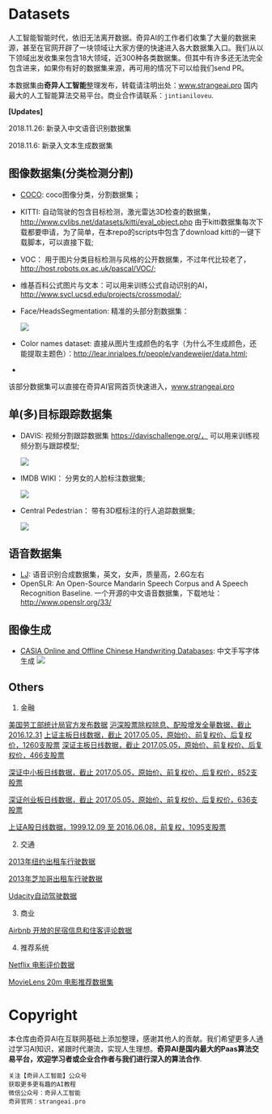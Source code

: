 # Datasets

人工智能智能时代，依旧无法离开数据。奇异AI的工作者们收集了大量的数据来源，甚至在官网开辟了一块领域让大家方便的快速进入各大数据集入口。我们从以下领域出发收集来包含18大领域，近300种各类数据集。但其中有许多还无法完全包含进来，如果你有好的数据集来源，再可用的情况下可以给我们send PR。

本数据集由**奇异人工智能**整理发布，转载请注明出处：www.strangeai.pro 国内最大的人工智能算法交易平台。商业合作请联系：`jintianiloveu`.



**[Updates]**

2018.11.26: 新录入中文语音识别数据集

2018.11.6: 新录入文本生成数据集




## 图像数据集(分类检测分割)

- [COCO](): coco图像分类，分割数据集；

- KITTI: 自动驾驶的包含目标检测，激光雷达3D检查的数据集， http://www.cvlibs.net/datasets/kitti/eval_object.php 由于kitti数据集每次下载都要申请，为了简单，在本repo的scripts中包含了download kitti的一键下载脚本，可以直接下载;

- VOC： 用于图片分类目标检测与风格的公开数据集，不过年代比较老了， http://host.robots.ox.ac.uk/pascal/VOC/;

- 维基百科公式图片与文本：可以用来训练公式自动识别的AI，http://www.svcl.ucsd.edu/projects/crossmodal/;

- Face/HeadsSegmentation: 精准的头部分割数据集：

  ![](https://s1.ax1x.com/2018/11/27/FEL1MV.png)

- Color names dataset: 直接从图片生成颜色的名字（为什么不生成颜色，还能提取主题色）：http://lear.inrialpes.fr/people/vandeweijer/data.html;

- 



该部分数据集可以直接在奇异AI官网首页快速进入，www.strangeai.pro



## 单(多)目标跟踪数据集

- DAVIS: 视频分割跟踪数据集 https://davischallenge.org/， 可以用来训练视频分割与跟踪模型;

  ![](https://davischallenge.org/images/teaser/2017/choreography.jpg)

- IMDB WIKI： 分男女的人脸标注数据集;

  ![](https://data.vision.ee.ethz.ch/cvl/rrothe/imdb-wiki/static/img/imdb-wiki-teaser.png)

- Central Pedestrian： 带有3D框标注的行人追踪数据集;

  ![](https://s1.ax1x.com/2018/11/27/FELDsK.png)



## 语音数据集

- [LJ](https://keithito.com/LJ-Speech-Dataset/): 语音识别合成数据集，英文，女声，质量高，2.6G左右
-  OpenSLR: An Open-Source Mandarin Speech Corpus and A Speech Recognition Baseline. 一个开源的中文语音数据集，下载地址：http://www.openslr.org/33/



## 图像生成
- [CASIA Online and Offline Chinese Handwriting Databases](http://www.nlpr.ia.ac.cn/databases/handwriting/Online_database.html): 中文手写字体生成
  ![](http://www.nlpr.ia.ac.cn/databases/handwriting/source/image11.jpg)







## Others

1. 金融

[美国劳工部统计局官方发布数据](http://dataju.cn/Dataju/web/datasetInstanceDetail/139)
[沪深股票除权除息、配股增发全量数据，截止 2016.12.31](http://dataju.cn/Dataju/web/datasetInstanceDetail/344)
[上证主板日线数据，截止 2017.05.05，原始价、前复权价、后复权价，1260支股票](http://dataju.cn/Dataju/web/datasetInstanceDetail/340)
[深证主板日线数据，截止 2017.05.05，原始价、前复权价、后复权价，466支股票](http://dataju.cn/Dataju/web/datasetInstanceDetail/341)

[深证中小板日线数据，截止 2017.05.05，原始价、前复权价、后复权价，852支股票](http://dataju.cn/Dataju/web/datasetInstanceDetail/342)

[深证创业板日线数据，截止 2017.05.05，原始价、前复权价、后复权价，636支股票](http://dataju.cn/Dataju/web/datasetInstanceDetail/343)

[上证A股日线数据，1999.12.09 至 2016.06.08，前复权，1095支股票](http://dataju.cn/Dataju/web/datasetInstanceDetail/37)




2. 交通

[2013年纽约出租车行驶数据](http://dataju.cn/Dataju/web/datasetInstanceDetail/76)

[2013年芝加哥出租车行驶数据](http://dataju.cn/Dataju/web/datasetInstanceDetail/323)

[Udacity自动驾驶数据](http://dataju.cn/Dataju/web/datasetInstanceDetail/86)



3. 商业

[Airbnb 开放的民宿信息和住客评论数据](http://dataju.cn/Dataju/web/datasetInstanceDetail/309)



4. 推荐系统

[Netflix 电影评价数据](http://dataju.cn/Dataju/web/datasetInstanceDetail/32)

[MovieLens 20m 电影推荐数据集](http://dataju.cn/Dataju/web/datasetInstanceDetail/116)



# Copyright

本仓库由奇异AI在互联网基础上添加整理，感谢其他人的贡献。我们希望更多人通过学习AI知识，紧跟时代潮流，实现人生理想。**奇异AI是国内最大的Paas算法交易平台，欢迎学习者或企业合作者与我们进行深入的算法合作**.

```
关注【奇异人工智能】公众号
获取更多更有趣的AI教程
微信公众号：奇异人工智能
奇异官网：strangeai.pro
```

